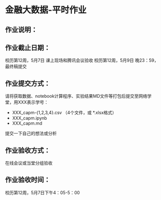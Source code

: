 # 金融大数据-平时作业

## 作业说明：

## 作业截止日期：

校历第12周，5月7日 课上现场和腾讯会议验收
校历第12周，5月9日 晚23：59， 最终稿提交

## 作业提交方式：

请将获取数据、notebook计算程序、实验结果MD文件等打包后提交至网络学堂，用XXX表示学号：
- XXX_capm-{1,2,3,4}.csv （4个文件，或 *.xlsx格式）
- XXX_capm.ipynb
- XXX_capm.md

提交一下自己的想法或分析

## 作业验收方式：

在线会议或当堂分组验收

## 作业验收时间：

校历第12周，5月7日下午4：05-5：00
